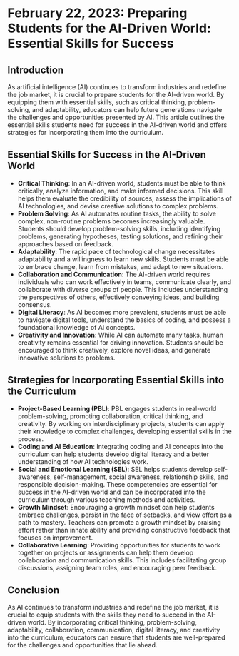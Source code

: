 # February 22, 2023: Preparing Students for the AI-Driven World: Essential Skills for Success

## Introduction

As artificial intelligence (AI) continues to transform industries and redefine the job market, it is crucial to prepare students for the AI-driven world. By equipping them with essential skills, such as critical thinking, problem-solving, and adaptability, educators can help future generations navigate the challenges and opportunities presented by AI. This article outlines the essential skills students need for success in the AI-driven world and offers strategies for incorporating them into the curriculum.

## Essential Skills for Success in the AI-Driven World

- **Critical Thinking**: In an AI-driven world, students must be able to think critically, analyze information, and make informed decisions. This skill helps them evaluate the credibility of sources, assess the implications of AI technologies, and devise creative solutions to complex problems.
- **Problem Solving**: As AI automates routine tasks, the ability to solve complex, non-routine problems becomes increasingly valuable. Students should develop problem-solving skills, including identifying problems, generating hypotheses, testing solutions, and refining their approaches based on feedback.
- **Adaptability**: The rapid pace of technological change necessitates adaptability and a willingness to learn new skills. Students must be able to embrace change, learn from mistakes, and adapt to new situations.
- **Collaboration and Communication**: The AI-driven world requires individuals who can work effectively in teams, communicate clearly, and collaborate with diverse groups of people. This includes understanding the perspectives of others, effectively conveying ideas, and building consensus.
- **Digital Literacy**: As AI becomes more prevalent, students must be able to navigate digital tools, understand the basics of coding, and possess a foundational knowledge of AI concepts.
- **Creativity and Innovation**: While AI can automate many tasks, human creativity remains essential for driving innovation. Students should be encouraged to think creatively, explore novel ideas, and generate innovative solutions to problems.

## Strategies for Incorporating Essential Skills into the Curriculum

- **Project-Based Learning (PBL)**: PBL engages students in real-world problem-solving, promoting collaboration, critical thinking, and creativity. By working on interdisciplinary projects, students can apply their knowledge to complex challenges, developing essential skills in the process.
- **Coding and AI Education**: Integrating coding and AI concepts into the curriculum can help students develop digital literacy and a better understanding of how AI technologies work.
- **Social and Emotional Learning (SEL)**: SEL helps students develop self-awareness, self-management, social awareness, relationship skills, and responsible decision-making. These competencies are essential for success in the AI-driven world and can be incorporated into the curriculum through various teaching methods and activities.
- **Growth Mindset**: Encouraging a growth mindset can help students embrace challenges, persist in the face of setbacks, and view effort as a path to mastery. Teachers can promote a growth mindset by praising effort rather than innate ability and providing constructive feedback that focuses on improvement.
- **Collaborative Learning**: Providing opportunities for students to work together on projects or assignments can help them develop collaboration and communication skills. This includes facilitating group discussions, assigning team roles, and encouraging peer feedback.

## Conclusion

As AI continues to transform industries and redefine the job market, it is crucial to equip students with the skills they need to succeed in the AI-driven world. By incorporating critical thinking, problem-solving, adaptability, collaboration, communication, digital literacy, and creativity into the curriculum, educators can ensure that students are well-prepared for the challenges and opportunities that lie ahead.
